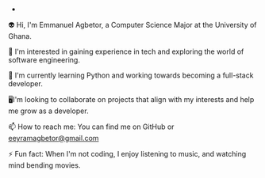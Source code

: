 -
👽 Hi, I'm Emmanuel Agbetor, a Computer Science Major at the University of Ghana.

👀 I'm interested in gaining experience in tech and exploring the world of software engineering.

🌱 I'm currently learning Python and working towards becoming a full-stack developer.

🖥I'm looking to collaborate on projects that align with my interests and help me grow as a developer.

📫 How to reach me: You can find me on GitHub or eeyramagbetor@gmail.com

⚡ Fun fact: When I'm not coding, I enjoy listening to music, and watching mind bending movies.


<!---
aee4/aee4 is a ✨ special ✨ repository because its `README.md` (this file) appears on your GitHub profile.
You can click the Preview link to take a look at your changes.
--->
